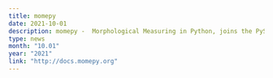 ```yaml
---
title: momepy
date: 2021-10-01
description: momepy -  Morphological Measuring in Python, joins the PySAL federation.
type: news
month: "10.01"
year: "2021"
link: "http://docs.momepy.org"
---
```

